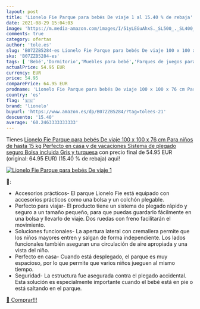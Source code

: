 ```yaml
---
layout: post
title: 'Lionelo Fie Parque para bebés De viaje 1 al 15.40 % de rebaja'
date: 2021-08-29 15:04:03
image: 'https://m.media-amazon.com/images/I/51yLEGuAhxS._SL500_._SL400_.jpg'
comments: true
category: ofertas
author: 'tole.es'
slug: 'B07ZZB5284-es Lionelo Fie Parque para bebés De viaje 100 x 100 x 76 cm...'
sku: 'B07ZZB5284-es'
tags: [ 'Bebé','Dormitorio','Muebles para bebé','Parques de juegos para bebé','bebés','lionelo', ]
actualPrice: 54.95 EUR
currency: EUR
price: 54.95
comparePrice: 64.95 EUR
prodname: 'Lionelo Fie Parque para bebés De viaje 100 x 100 x 76 cm Para niños de hasta 15 kg Perfecto en casa y de vacaciones Sistema de plegado seguro Bolsa incluida Gris y turquesa'
country: 'es'
flag: '🇪🇸'
brand: 'lionelo'
buyurl: 'https://www.amazon.es/dp/B07ZZB5284/?tag=tolees-21'
descuento: '15.40'
average: '60.2463333333333'
---
```


Tienes [Lionelo Fie Parque para bebés De viaje 100 x 100 x 76 cm Para niños de hasta 15 kg Perfecto en casa y de vacaciones Sistema de plegado seguro Bolsa incluida Gris y turquesa](https://www.amazon.es/dp/B07ZZB5284/?tag=tolees-21) con precio final de  54.95 EUR (original: 64.95 EUR) (15.40 %  de rebaja) aqui!

[![Lionelo Fie Parque para bebés De viaje 1](https://m.media-amazon.com/images/I/51yLEGuAhxS._SL500_._SL400_.jpg)](https://www.amazon.es/dp/B07ZZB5284/?tag=tolees-21)

🔎:

- Accesorios prácticos- El parque Lionelo Fie está equipado con accesorios prácticos como una bolsa y un colchón plegable.
- Perfecto para viajar- El producto tiene un sistema de plegado rápido y seguro a un tamaño pequeño, para que puedas guardarlo fácilmente en una bolsa y llevarlo de viaje. Dos ruedas con freno facilitarán el movimiento.
- Soluciones funcionales- La apertura lateral con cremallera permite que los niños mayores entren y salgan de forma independiente. Los lados funcionales también aseguran una circulación de aire apropiada y una vista del niño.
- Perfecto en casa- Cuando está desplegado, el parque es muy espacioso, por lo que permite que varios niños jueguen al mismo tiempo.
- Seguridad- La estructura fue asegurada contra el plegado accidental. Esta solución es especialmente importante cuando el bebé está en pie o está saltando en el parque.

[🛒 Comprar!!!](https://www.amazon.es/dp/B07ZZB5284/?tag=tolees-21)
